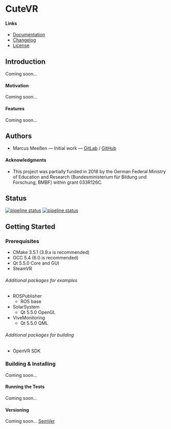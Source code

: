 # CuteVR

#### Links
* [Documentation](https://cutevr.gitlab.io/CuteVR/index.html)
* [Changelog](CHANGELOG.md)
* [License](LICENSE.md)

## Introduction
Coming soon...

#### Motivation
Coming soon...

#### Features
Coming soon...

## Authors
* Marcus Meeßen &mdash; Initial work &mdash; [GitLab](https://gitlab.com/marsmee) / [GitHub](https://github.com/marsmee)

#### Acknowledgments
* This project was partially funded in 2018 by the German Federal Ministry of Education and Research (Bundesministerium
  für Bildung und Forschung, BMBF) within grant 033R126C.

## Status
[![pipeline status](https://gitlab.com/cutevr/CuteVR/badges/master/pipeline.svg)](https://gitlab.com/cutevr/CuteVR/commits/master)
[![pipeline status](https://gitlab.com/cutevr/CuteVR/badges/stage/pipeline.svg)](https://gitlab.com/cutevr/CuteVR/commits/master)

## Getting Started

### Prerequisites
* CMake 3.5.1 (3.9.x is recommended)
* GCC 5.4 (6.0 is recommended)
* Qt 5.5.0 Core and GUI
* SteamVR

###### Additional packages for examples
* ROSPublisher
  * ROS base
* SolarSystem
  * Qt 5.5.0 OpenGL
* ViveMonitoring
  * Qt 5.5.0 QML

###### Additional packages for building
* OpenVR SDK

### Building & Installing
Coming soon...

#### Running the Tests
Coming soon...

#### Versioning
Coming soon... [SemVer](http://semver.org/)
